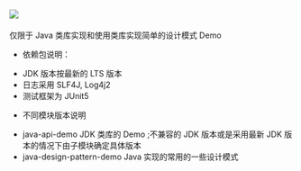 # ![](https://img.shields.io/badge/Java-Basic-blue?style=for-the-badge&logo=appveyor)

仅限于 Java 类库实现和使用类库实现简单的设计模式 Demo
* 依赖包说明：
 - JDK 版本按最新的 LTS 版本
 - 日志采用 SLF4J, Log4j2 
 - 测试框架为 JUnit5
* 不同模块版本说明
 - java-api-demo JDK 类库的 Demo ;不兼容的 JDK 版本或是采用最新 JDK 版本的情况下由子模块确定具体版本
 - java-design-pattern-demo Java 实现的常用的一些设计模式

